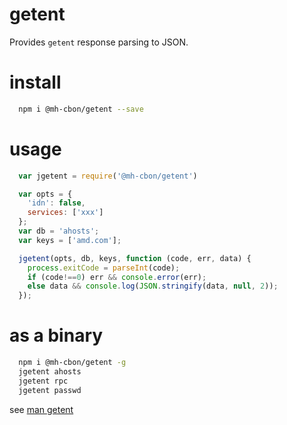 # getent

Provides `getent` response parsing to JSON.

# install

```sh
  npm i @mh-cbon/getent --save
```

# usage

```js
  var jgetent = require('@mh-cbon/getent')

  var opts = {
    'idn': false,
    services: ['xxx']
  };
  var db = 'ahosts';
  var keys = ['amd.com'];

  jgetent(opts, db, keys, function (code, err, data) {
    process.exitCode = parseInt(code);
    if (code!==0) err && console.error(err);
    else data && console.log(JSON.stringify(data, null, 2));
  });
```

# as a binary

```sh
  npm i @mh-cbon/getent -g
  jgetent ahosts
  jgetent rpc
  jgetent passwd
```

see [man getent](http://man7.org/linux/man-pages/man1/getent.1.html)
